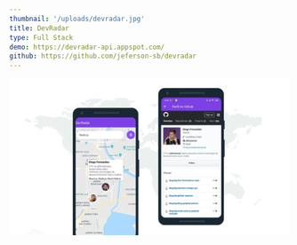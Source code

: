 ```yaml
---
thumbnail: '/uploads/devradar.jpg'
title: DevRadar
type: Full Stack
demo: https://devradar-api.appspot.com/
github: https://github.com/jeferson-sb/devradar
---
```


![](/uploads/devradar.jpg)
